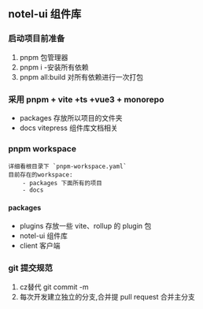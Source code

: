 ## notel-ui 组件库

### 启动项目前准备
1. pnpm 包管理器
2. pnpm i -安装所有依赖
3. pnpm all:build 对所有依赖进行一次打包

### 采用 pnpm + vite +ts +vue3 + monorepo

- packages 存放所以项目的文件夹
- docs vitepress 组件库文档相关

### pnpm workspace
    详细看根目录下 `pnpm-workspace.yaml`
    目前存在的workspace:
        - packages 下面所有的项目
        - docs

#### packages
- plugins 存放一些 vite、rollup 的 plugin 包
- notel-ui 组件库
- client 客户端

### git 提交规范
1. cz替代 git commit -m
2. 每次开发建立独立的分支,合并提 pull request 合并主分支